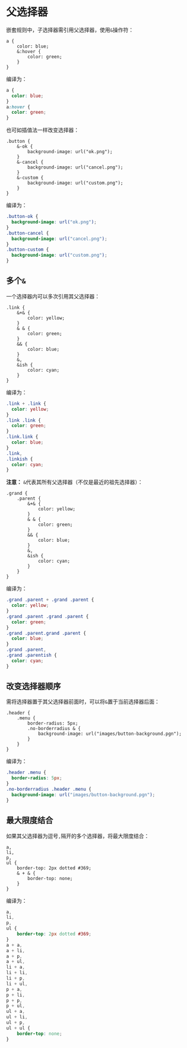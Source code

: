 # 父选择器

嵌套规则中，子选择器需引用父选择器，使用`&`操作符：

```less
a {
	color: blue;
	&:hover {
		color: green;
	}
}
```

编译为：

```css
a {
  color: blue;
}
a:hover {
  color: green;
}
```

也可如插值法一样改变选择器：

```less
.button {
	&-ok {
		background-image: url("ok.png");
	}
	&-cancel {
		background-image: url("cancel.png");
	}
	&-custom {
		background-image: url("custom.png");
	}
}
```

编译为：

```css
.button-ok {
  background-image: url("ok.png");
}
.button-cancel {
  background-image: url("cancel.png");
}
.button-custom {
  background-image: url("custom.png");
}
```

## 多个`&`

一个选择器内可以多次引用其父选择器：

```less
.link {
	&+& {
		color: yellow;
	}
	& & {
		color: green;
	}
	&& {
		color: blue;
	}
	&,
	&ish {
		color: cyan;
	}
}
```

编译为：

```css
.link + .link {
  color: yellow;
}
.link .link {
  color: green;
}
.link.link {
  color: blue;
}
.link,
.linkish {
  color: cyan;
}
```

**注意：** `&`代表其所有父选择器（不仅是最近的祖先选择器）：

```less
.grand {
	.parent {
		&+& {
			color: yellow;
		}
		& & {
			color: green;
		}
		&& {
			color: blue;
		}
		&,
		&ish {
			color: cyan;
		}
	}
}
```

编译为：

```css
.grand .parent + .grand .parent {
  color: yellow;
}
.grand .parent .grand .parent {
  color: green;
}
.grand .parent.grand .parent {
  color: blue;
}
.grand .parent,
.grand .parentish {
  color: cyan;
}
```

## 改变选择器顺序

需将选择器置于其父选择器前面时，可以将`&`置于当前选择器后面：

```less
.header {
	.menu {
		border-radius: 5px;
		.no-borderradius & {
			background-image: url("images/button-background.pgn");
		}
	}
}
```

编译为：

```css
.header .menu {
  border-radius: 5px;
}
.no-borderradius .header .menu {
  background-image: url("images/button-background.pgn");
}
```

## 最大限度结合

如果其父选择器为逗号`,`隔开的多个选择器，将最大限度结合：

```less
a,
li,
p,
ul {
	border-top: 2px dotted #369;
	& + & {
		border-top: none;
	}
}
```

编译为：

```css
a,
li,
p,
ul {
	border-top: 2px dotted #369;
}
a + a,
a + li,
a + p,
a + ul,
li + a,
li + li,
li + p,
li + ul,
p + a,
p + li,
p + p,
p + ul,
ul + a,
ul + li,
ul + p,
ul + ul {
	border-top: none;
}
```
